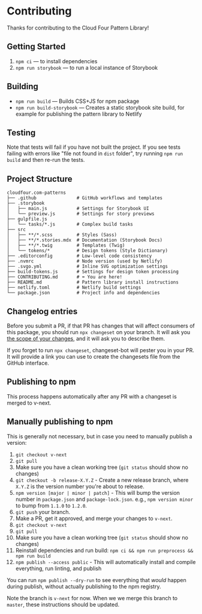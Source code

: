 # Contributing

Thanks for contributing to the Cloud Four Pattern Library!

## Getting Started

1. `npm ci` — to install dependencies
1. `npm run storybook` — to run a local instance of Storybook

## Building

- `npm run build` — Builds CSS+JS for npm package
- `npm run build-storybook` — Creates a static storybook site build, for example for publishing the pattern library to Netlify

## Testing

Note that tests will fail if you have not built the project. If you see tests failing with errors like "file not found in `dist` folder", try running `npm run build` and then re-run the tests.

## Project Structure

```
cloudfour.com-patterns
├── .github               # GitHub workflows and templates
├── .storybook
│   ├── main.js           # Settings for Storybook UI
│   └── preview.js        # Settings for story previews
├── gulpfile.js
│   └── tasks/*.js        # Complex build tasks
├── src
│   ├── **/*.scss         # Styles (Sass)
│   ├── **/*.stories.mdx  # Documentation (Storybook Docs)
│   ├── **/*.twig         # Templates (Twig)
│   └── tokens/*          # Design tokens (Style Dictionary)
├── .editorconfig         # Low-level code consistency
├── .nvmrc                # Node version (used by Netlify)
├── .svgo.yml             # Inline SVG optimization settings
├── build-tokens.js       # Settings for design token processing
├── CONTRIBUTING.md       # ⬅️ You are here!
├── README.md             # Pattern library install instructions
├── netlify.toml          # Netlify build settings
└── package.json          # Project info and dependencies
```

## Changelog entries

Before you submit a PR, if that PR has changes that will affect consumers of this package, you should run `npx changeset` on your branch. It will ask you [the scope of your changes](https://semver.org/#summary), and it will ask you to describe them.

If you forget to run `npx changeset`, changeset-bot will pester you in your PR. It will provide a link you can use to create the changesets file from the GitHub interface.

## Publishing to npm

This process happens automatically after any PR with a changeset is merged to v-next.

## Manually publishing to npm

This is generally not necessary, but in case you need to manually publish a version:

1. `git checkout v-next`
1. `git pull`
1. Make sure you have a clean working tree (`git status` should show no changes)
1. `git checkout -b release-X.Y.Z` - Create a new release branch, where `X.Y.Z` is the version number you're about to release.
1. `npm version [major | minor | patch]` - This will bump the version number in `package.json` and `package-lock.json`. e.g., `npm version minor` to bump from `1.1.0` to `1.2.0`.
1. `git push` your branch.
1. Make a PR, get it approved, and merge your changes to `v-next`.
1. `git checkout v-next`
1. `git pull`
1. Make sure you have a clean working tree (`git status` should show no changes)
1. Reinstall dependencies and run build: `npm ci && npm run preprocess && npm run build`
1. `npm publish --access public` - This will automatically install and compile everything, run linting, and publish

You can run `npm publish --dry-run` to see everything that _would_ happen during publish, without actually publishing to the npm registry.

Note the branch is `v-next` for now. When we we merge this branch to `master`, these instructions should be updated.
